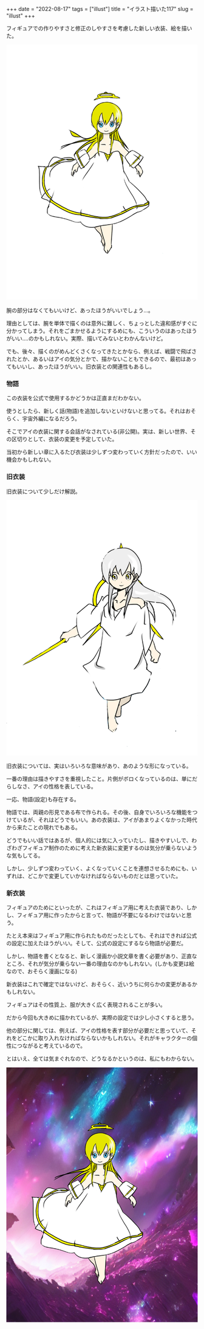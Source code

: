 +++
date = "2022-08-17"
tags = ["illust"]
title = "イラスト描いた117"
slug = "illust"
+++

フィギュアでの作りやすさと修正のしやすさを考慮した新しい衣装、絵を描いた。

![](/img/ai_41.png)

腕の部分はなくてもいいけど、あったほうがいいでしょう...。

理由としては、腕を単体で描くのは意外に難しく、ちょっとした違和感がすぐに分かってしまう。それをごまかせるようにするめにも、こういうのはあったほうがいい....のかもしれない。実際、描いてみないとわかんないけど。

でも、後々、描くのがめんどくさくなってきたとかなら、例えば、戦闘で飛ばされたとか、あるいはアイの気分とかで、描かないこともできるので、最初はあってもいいし、あったほうがいい。旧衣装との関連性もあるし。

### 物語

この衣装を公式で使用するかどうかは正直まだわかない。

使うとしたら、新しく話(物語)を追加しないといけないと思ってる。それはおそらく、宇宙外編になるだろう。

そこでアイの衣装に関する会話がなされている(非公開)。実は、新しい世界、その区切りとして、衣装の変更を予定していた。

当初から新しい章に入るたび衣装は少しずつ変わっていく方針だったので、いい機会かもしれない。

### 旧衣装

旧衣装について少しだけ解説。

![](/img/min/ai_02.webp)

旧衣装については、実はいろいろな意味があり、あのような形になっている。

一番の理由は描きやすさを重視したこと。片側がボロくなっているのは、単にだらしなさ、アイの性格を表している。

一応、物語(設定)も存在する。

物語では、両親の形見である布で作られる。その後、自身でいろいろな機能をつけているが、それはどうでもいい。あの衣装は、アイがあまりよくなかった時代から来たことの現れでもある。

どうでもいい話ではあるが、個人的には気に入っていたし、描きやすいしで、わざわざフィギュア制作のために考えた新衣装に変更するのは気分が乗らないような気もしてる。

しかし、少しずつ変わっていく、よくなっていくことを連想させるためにも、いずれは、どこかで変更していかなければならないものだとは思っていた。

### 新衣装

フィギュアのためにといったが、これはフィギュア用に考えた衣装であり、しかし、フィギュア用に作ったからと言って、物語が不要になるわけではないと思う。

たとえ本来はフィギュア用に作られたものだったとしても、それはできれば公式の設定に加えたほうがいい。そして、公式の設定にするなら物語が必要だ。

しかし、物語を書くとなると、新しく漫画か小説文章を書く必要があり、正直なところ、それが気分が乗らない一番の理由なのかもしれない。(しかも変更は絵なので、おそらく漫画になる)

新衣装はこれで確定ではないけど、おそらく、近いうちに何らかの変更があるかもしれない。

フィギュアはその性質上、服が大きく広く表現されることが多い。

だから今回も大きめに描かれているが、実際の設定では少し小さくすると思う。

他の部分に関しては、例えば、アイの性格を表す部分が必要だと思っていて、それをどこかに取り入れなければならないかもしれない。それがキャラクターの個性につながると考えているので。

とはいえ、全ては気まぐれなので、どうなるかというのは、私にもわからない。

![](/img/yui_117.png)
